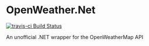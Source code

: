 # OpenWeather.Net
[![travis-ci Build Status](https://api.travis-ci.org/Bond-009/OpenWeather.Net.svg?branch=master)](https://travis-ci.org/Bond-009/OpenWeather.Net)

An unofficial .NET wrapper for the OpenWeatherMap API
